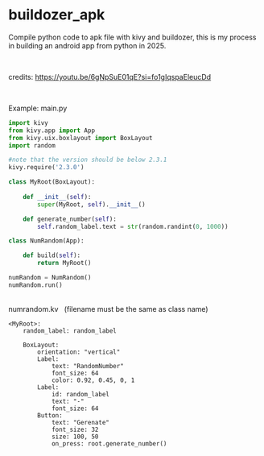 # buildozer_apk
Compile python code to apk file with kivy and buildozer, this is my process in building an android app from python in 2025.

<br>

credits: https://youtu.be/6gNpSuE01qE?si=fo1gIqspaEleucDd

<br>

Example: main.py
```python
import kivy
from kivy.app import App
from kivy.uix.boxlayout import BoxLayout
import random

#note that the version should be below 2.3.1
kivy.require('2.3.0')

class MyRoot(BoxLayout):
    
    def __init__(self):
        super(MyRoot, self).__init__()

    def generate_number(self):
        self.random_label.text = str(random.randint(0, 1000))

class NumRandom(App):

    def build(self):
        return MyRoot()

numRandom = NumRandom()
numRandom.run()
```
<br>
numrandom.kv &nbsp;&nbsp;(filename must be the same as class name)

```
<MyRoot>:
	random_label: random_label

	BoxLayout:
		orientation: "vertical"
		Label:
			text: "RandomNumber"
			font_size: 64
			color: 0.92, 0.45, 0, 1
		Label:
			id: random_label
			text: "-"
			font_size: 64
		Button:
			text: "Gerenate"
			font_size: 32
			size: 100, 50
			on_press: root.generate_number()

```